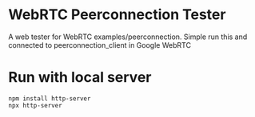 # WebRTC Peerconnection Tester
A web tester for WebRTC examples/peerconnection.
Simple run this and connected to peerconnection_client in Google WebRTC

# Run with local server
```
npm install http-server
npx http-server
```